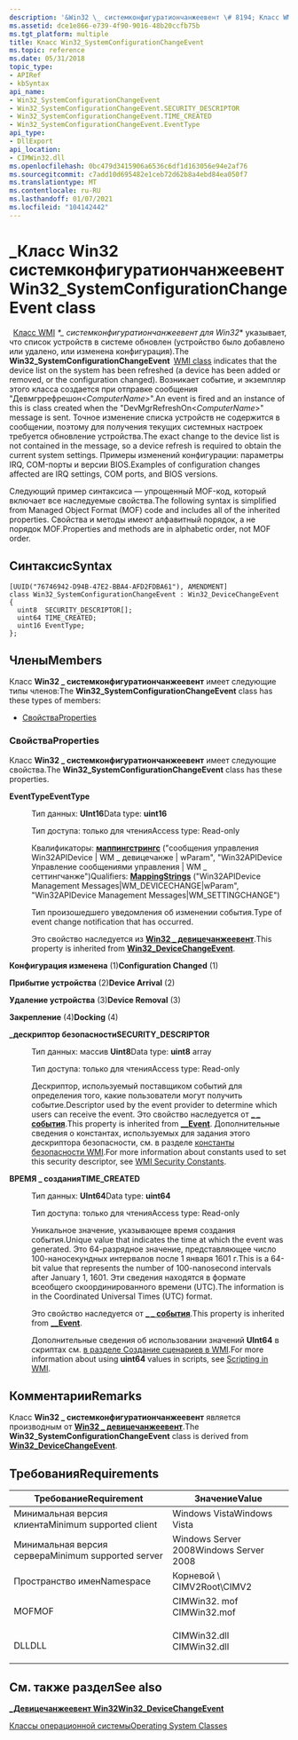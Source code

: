 ```yaml
---
description: '&Win32 \_ системконфигуратиончанжеевент \# 8194; Класс WMI указывает, что список устройств в системе обновлен (устройство было добавлено или удалено, или изменена конфигурация).'
ms.assetid: dce1e866-e739-4f90-9016-48b20ccfb75b
ms.tgt_platform: multiple
title: Класс Win32_SystemConfigurationChangeEvent
ms.topic: reference
ms.date: 05/31/2018
topic_type:
- APIRef
- kbSyntax
api_name:
- Win32_SystemConfigurationChangeEvent
- Win32_SystemConfigurationChangeEvent.SECURITY_DESCRIPTOR
- Win32_SystemConfigurationChangeEvent.TIME_CREATED
- Win32_SystemConfigurationChangeEvent.EventType
api_type:
- DllExport
api_location:
- CIMWin32.dll
ms.openlocfilehash: 0bc479d3415906a6536c6df1d163056e94e2af76
ms.sourcegitcommit: c7add10d695482e1ceb72d62b8a4ebd84ea050f7
ms.translationtype: MT
ms.contentlocale: ru-RU
ms.lasthandoff: 01/07/2021
ms.locfileid: "104142442"
---
```

# <a name="win32_systemconfigurationchangeevent-class"></a><span data-ttu-id="6c328-103">\_Класс Win32 системконфигуратиончанжеевент</span><span class="sxs-lookup"><span data-stu-id="6c328-103">Win32\_SystemConfigurationChangeEvent class</span></span>

<span data-ttu-id="6c328-104"> [Класс WMI](../wmisdk/retrieving-a-class.md) *\*\_ системконфигуратиончанжеевент для Win32** указывает, что список устройств в системе обновлен (устройство было добавлено или удалено, или изменена конфигурация).</span><span class="sxs-lookup"><span data-stu-id="6c328-104">The **Win32\_SystemConfigurationChangeEvent** [WMI class](../wmisdk/retrieving-a-class.md) indicates that the device list on the system has been refreshed (a device has been added or removed, or the configuration changed).</span></span> <span data-ttu-id="6c328-105">Возникает событие, и экземпляр этого класса создается при отправке сообщения "Девмгррефрешон<*ComputerName*>".</span><span class="sxs-lookup"><span data-stu-id="6c328-105">An event is fired and an instance of this is class created when the "DevMgrRefreshOn<*ComputerName*>" message is sent.</span></span> <span data-ttu-id="6c328-106">Точное изменение списка устройств не содержится в сообщении, поэтому для получения текущих системных настроек требуется обновление устройства.</span><span class="sxs-lookup"><span data-stu-id="6c328-106">The exact change to the device list is not contained in the message, so a device refresh is required to obtain the current system settings.</span></span> <span data-ttu-id="6c328-107">Примеры изменений конфигурации: параметры IRQ, COM-порты и версии BIOS.</span><span class="sxs-lookup"><span data-stu-id="6c328-107">Examples of configuration changes affected are IRQ settings, COM ports, and BIOS versions.</span></span>

<span data-ttu-id="6c328-108">Следующий пример синтаксиса — упрощенный MOF-код, который включает все наследуемые свойства.</span><span class="sxs-lookup"><span data-stu-id="6c328-108">The following syntax is simplified from Managed Object Format (MOF) code and includes all of the inherited properties.</span></span> <span data-ttu-id="6c328-109">Свойства и методы имеют алфавитный порядок, а не порядок MOF.</span><span class="sxs-lookup"><span data-stu-id="6c328-109">Properties and methods are in alphabetic order, not MOF order.</span></span>

## <a name="syntax"></a><span data-ttu-id="6c328-110">Синтаксис</span><span class="sxs-lookup"><span data-stu-id="6c328-110">Syntax</span></span>

``` syntax
[UUID("76746942-D94B-47E2-BBA4-AFD2FDBA61"), AMENDMENT]
class Win32_SystemConfigurationChangeEvent : Win32_DeviceChangeEvent
{
  uint8  SECURITY_DESCRIPTOR[];
  uint64 TIME_CREATED;
  uint16 EventType;
};
```

## <a name="members"></a><span data-ttu-id="6c328-111">Члены</span><span class="sxs-lookup"><span data-stu-id="6c328-111">Members</span></span>

<span data-ttu-id="6c328-112">Класс **Win32 \_ системконфигуратиончанжеевент** имеет следующие типы членов:</span><span class="sxs-lookup"><span data-stu-id="6c328-112">The **Win32\_SystemConfigurationChangeEvent** class has these types of members:</span></span>

-   [<span data-ttu-id="6c328-113">Свойства</span><span class="sxs-lookup"><span data-stu-id="6c328-113">Properties</span></span>](#properties)

### <a name="properties"></a><span data-ttu-id="6c328-114">Свойства</span><span class="sxs-lookup"><span data-stu-id="6c328-114">Properties</span></span>

<span data-ttu-id="6c328-115">Класс **Win32 \_ системконфигуратиончанжеевент** имеет следующие свойства.</span><span class="sxs-lookup"><span data-stu-id="6c328-115">The **Win32\_SystemConfigurationChangeEvent** class has these properties.</span></span>

<dl> <dt>

<span data-ttu-id="6c328-116">**EventType**</span><span class="sxs-lookup"><span data-stu-id="6c328-116">**EventType**</span></span>
</dt> <dd> <dl> <dt>

<span data-ttu-id="6c328-117">Тип данных: **UInt16**</span><span class="sxs-lookup"><span data-stu-id="6c328-117">Data type: **uint16**</span></span>
</dt> <dt>

<span data-ttu-id="6c328-118">Тип доступа: только для чтения</span><span class="sxs-lookup"><span data-stu-id="6c328-118">Access type: Read-only</span></span>
</dt> <dt>

<span data-ttu-id="6c328-119">Квалификаторы: [**маппингстрингс**](../wmisdk/standard-qualifiers.md) ("сообщения управления Win32APIDevice \| WM \_ девицечанже \| wParam", "Win32APIDevice Управление сообщениями управления \| WM \_ сеттингчанже")</span><span class="sxs-lookup"><span data-stu-id="6c328-119">Qualifiers: [**MappingStrings**](../wmisdk/standard-qualifiers.md) ("Win32APIDevice Management Messages\|WM\_DEVICECHANGE\|wParam", "Win32APIDevice Management Messages\|WM\_SETTINGCHANGE")</span></span>
</dt> </dl>

<span data-ttu-id="6c328-120">Тип произошедшего уведомления об изменении события.</span><span class="sxs-lookup"><span data-stu-id="6c328-120">Type of event change notification that has occurred.</span></span>

<span data-ttu-id="6c328-121">Это свойство наследуется из [**Win32 \_ девицечанжеевент**](win32-devicechangeevent.md).</span><span class="sxs-lookup"><span data-stu-id="6c328-121">This property is inherited from [**Win32\_DeviceChangeEvent**](win32-devicechangeevent.md).</span></span>

<dt>

<span id="Configuration_Changed"></span><span id="configuration_changed"></span><span id="CONFIGURATION_CHANGED"></span>

<span data-ttu-id="6c328-122">**Конфигурация изменена** (1)</span><span class="sxs-lookup"><span data-stu-id="6c328-122">**Configuration Changed** (1)</span></span>


</dt> <dd></dd> <dt>

<span id="Device_Arrival"></span><span id="device_arrival"></span><span id="DEVICE_ARRIVAL"></span>

<span data-ttu-id="6c328-123">**Прибытие устройства** (2)</span><span class="sxs-lookup"><span data-stu-id="6c328-123">**Device Arrival** (2)</span></span>


</dt> <dd></dd> <dt>

<span id="Device_Removal"></span><span id="device_removal"></span><span id="DEVICE_REMOVAL"></span>

<span data-ttu-id="6c328-124">**Удаление устройства** (3)</span><span class="sxs-lookup"><span data-stu-id="6c328-124">**Device Removal** (3)</span></span>


</dt> <dd></dd> <dt>

<span id="Docking"></span><span id="docking"></span><span id="DOCKING"></span>

<span data-ttu-id="6c328-125">**Закрепление** (4)</span><span class="sxs-lookup"><span data-stu-id="6c328-125">**Docking** (4)</span></span>


</dt> <dd></dd> </dl>

</dd> <dt>

<span data-ttu-id="6c328-126">**\_дескриптор безопасности**</span><span class="sxs-lookup"><span data-stu-id="6c328-126">**SECURITY\_DESCRIPTOR**</span></span>
</dt> <dd> <dl> <dt>

<span data-ttu-id="6c328-127">Тип данных: массив **Uint8**</span><span class="sxs-lookup"><span data-stu-id="6c328-127">Data type: **uint8** array</span></span>
</dt> <dt>

<span data-ttu-id="6c328-128">Тип доступа: только для чтения</span><span class="sxs-lookup"><span data-stu-id="6c328-128">Access type: Read-only</span></span>
</dt> </dl>

<span data-ttu-id="6c328-129">Дескриптор, используемый поставщиком событий для определения того, какие пользователи могут получить событие.</span><span class="sxs-lookup"><span data-stu-id="6c328-129">Descriptor used by the event provider to determine which users can receive the event.</span></span> <span data-ttu-id="6c328-130">Это свойство наследуется от [**\_ \_ события**](../wmisdk/--event.md).</span><span class="sxs-lookup"><span data-stu-id="6c328-130">This property is inherited from [**\_\_Event**](../wmisdk/--event.md).</span></span> <span data-ttu-id="6c328-131">Дополнительные сведения о константах, используемых для задания этого дескриптора безопасности, см. в разделе [константы безопасности WMI](../wmisdk/wmi-security-constants.md).</span><span class="sxs-lookup"><span data-stu-id="6c328-131">For more information about constants used to set this security descriptor, see [WMI Security Constants](../wmisdk/wmi-security-constants.md).</span></span>

</dd> <dt>

<span data-ttu-id="6c328-132">**ВРЕМЯ \_ создания**</span><span class="sxs-lookup"><span data-stu-id="6c328-132">**TIME\_CREATED**</span></span>
</dt> <dd> <dl> <dt>

<span data-ttu-id="6c328-133">Тип данных: **UInt64**</span><span class="sxs-lookup"><span data-stu-id="6c328-133">Data type: **uint64**</span></span>
</dt> <dt>

<span data-ttu-id="6c328-134">Тип доступа: только для чтения</span><span class="sxs-lookup"><span data-stu-id="6c328-134">Access type: Read-only</span></span>
</dt> </dl>

<span data-ttu-id="6c328-135">Уникальное значение, указывающее время создания события.</span><span class="sxs-lookup"><span data-stu-id="6c328-135">Unique value that indicates the time at which the event was generated.</span></span> <span data-ttu-id="6c328-136">Это 64-разрядное значение, представляющее число 100-наносекундных интервалов после 1 января 1601 г.</span><span class="sxs-lookup"><span data-stu-id="6c328-136">This is a 64-bit value that represents the number of 100-nanosecond intervals after January 1, 1601.</span></span> <span data-ttu-id="6c328-137">Эти сведения находятся в формате всеобщего скоординированного времени (UTC).</span><span class="sxs-lookup"><span data-stu-id="6c328-137">The information is in the Coordinated Universal Times (UTC) format.</span></span>

<span data-ttu-id="6c328-138">Это свойство наследуется от [**\_ \_ события**](../wmisdk/--event.md).</span><span class="sxs-lookup"><span data-stu-id="6c328-138">This property is inherited from [**\_\_Event**](../wmisdk/--event.md).</span></span>

<span data-ttu-id="6c328-139">Дополнительные сведения об использовании значений **UInt64** в скриптах см. [в разделе Создание сценариев в WMI](../wmisdk/creating-a-wmi-script.md).</span><span class="sxs-lookup"><span data-stu-id="6c328-139">For more information about using **uint64** values in scripts, see [Scripting in WMI](../wmisdk/creating-a-wmi-script.md).</span></span>

</dd> </dl>

## <a name="remarks"></a><span data-ttu-id="6c328-140">Комментарии</span><span class="sxs-lookup"><span data-stu-id="6c328-140">Remarks</span></span>

<span data-ttu-id="6c328-141">Класс **Win32 \_ системконфигуратиончанжеевент** является производным от [**Win32 \_ девицечанжеевент**](win32-devicechangeevent.md).</span><span class="sxs-lookup"><span data-stu-id="6c328-141">The **Win32\_SystemConfigurationChangeEvent** class is derived from [**Win32\_DeviceChangeEvent**](win32-devicechangeevent.md).</span></span>

## <a name="requirements"></a><span data-ttu-id="6c328-142">Требования</span><span class="sxs-lookup"><span data-stu-id="6c328-142">Requirements</span></span>



| <span data-ttu-id="6c328-143">Требование</span><span class="sxs-lookup"><span data-stu-id="6c328-143">Requirement</span></span> | <span data-ttu-id="6c328-144">Значение</span><span class="sxs-lookup"><span data-stu-id="6c328-144">Value</span></span> |
|-------------------------------------|-----------------------------------------------------------------------------------------|
| <span data-ttu-id="6c328-145">Минимальная версия клиента</span><span class="sxs-lookup"><span data-stu-id="6c328-145">Minimum supported client</span></span><br/> | <span data-ttu-id="6c328-146">Windows Vista</span><span class="sxs-lookup"><span data-stu-id="6c328-146">Windows Vista</span></span><br/>                                                                |
| <span data-ttu-id="6c328-147">Минимальная версия сервера</span><span class="sxs-lookup"><span data-stu-id="6c328-147">Minimum supported server</span></span><br/> | <span data-ttu-id="6c328-148">Windows Server 2008</span><span class="sxs-lookup"><span data-stu-id="6c328-148">Windows Server 2008</span></span><br/>                                                          |
| <span data-ttu-id="6c328-149">Пространство имен</span><span class="sxs-lookup"><span data-stu-id="6c328-149">Namespace</span></span><br/>                | <span data-ttu-id="6c328-150">Корневой \\ CIMV2</span><span class="sxs-lookup"><span data-stu-id="6c328-150">Root\\CIMV2</span></span><br/>                                                                  |
| <span data-ttu-id="6c328-151">MOF</span><span class="sxs-lookup"><span data-stu-id="6c328-151">MOF</span></span><br/>                      | <dl> <span data-ttu-id="6c328-152"><dt>CIMWin32. mof</dt></span><span class="sxs-lookup"><span data-stu-id="6c328-152"><dt>CIMWin32.mof</dt></span></span> </dl> |
| <span data-ttu-id="6c328-153">DLL</span><span class="sxs-lookup"><span data-stu-id="6c328-153">DLL</span></span><br/>                      | <dl> <span data-ttu-id="6c328-154"><dt>CIMWin32.dll</dt></span><span class="sxs-lookup"><span data-stu-id="6c328-154"><dt>CIMWin32.dll</dt></span></span> </dl> |



## <a name="see-also"></a><span data-ttu-id="6c328-155">См. также раздел</span><span class="sxs-lookup"><span data-stu-id="6c328-155">See also</span></span>

<dl> <dt>

[<span data-ttu-id="6c328-156">**\_Девицечанжеевент Win32**</span><span class="sxs-lookup"><span data-stu-id="6c328-156">**Win32\_DeviceChangeEvent**</span></span>](win32-devicechangeevent.md)
</dt> <dt>

[<span data-ttu-id="6c328-157">Классы операционной системы</span><span class="sxs-lookup"><span data-stu-id="6c328-157">Operating System Classes</span></span>](./operating-system-classes.md)
</dt> </dl>

 

 

